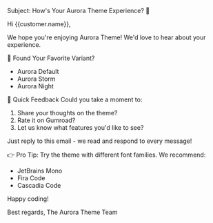 Subject: How's Your Aurora Theme Experience? 💫

Hi {{customer.name}},

We hope you're enjoying Aurora Theme! We'd love to hear about your experience.

🎨 Found Your Favorite Variant?
- Aurora Default
- Aurora Storm
- Aurora Night

💭 Quick Feedback
Could you take a moment to:
1. Share your thoughts on the theme?
2. Rate it on Gumroad?
3. Let us know what features you'd like to see?

Just reply to this email - we read and respond to every message!

👉 Pro Tip: Try the theme with different font families. We recommend:
- JetBrains Mono
- Fira Code
- Cascadia Code

Happy coding!

Best regards,
The Aurora Theme Team
